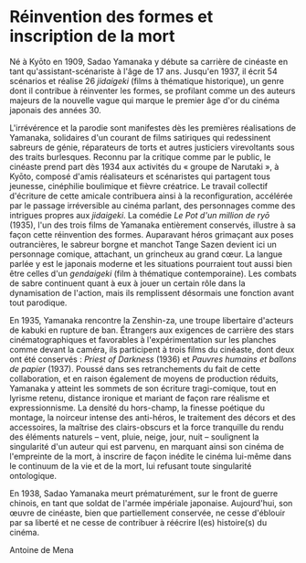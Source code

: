 # Réinvention des formes et inscription de la mort

Né à Kyōto en 1909, Sadao Yamanaka y débute sa carrière de cinéaste en tant qu'assistant-scénariste à l'âge de 17 ans. Jusqu'en 1937, il écrit 54 scénarios et réalise 26 _jidaigeki_ (films à thématique historique), un genre dont il contribue à réinventer les formes, se profilant comme un des auteurs majeurs de la nouvelle vague qui marque le premier âge d'or du cinéma japonais des années 30.

L'irrévérence et la parodie sont manifestes dès les premières réalisations de Yamanaka, solidaires d'un courant de films satiriques qui redessinent sabreurs de génie, réparateurs de torts et autres justiciers virevoltants sous des traits burlesques. Reconnu par la critique comme par le public, le cinéaste prend part dès 1934 aux activités du « groupe de Narutaki », à Kyōto, composé d'amis réalisateurs et scénaristes qui partagent tous jeunesse, cinéphilie boulimique et fièvre créatrice. Le travail collectif d'écriture de cette amicale contribuera ainsi à la reconfiguration, accélérée par le passage irréversible au cinéma parlant, des personnages comme des intrigues propres aux _jidaigeki_. La comédie _Le Pot d'un million de ryō_ (1935), l'un des trois films de Yamanaka entièrement conservés, illustre à sa façon cette réinvention des formes. Auparavant héros grimaçant aux poses outrancières, le sabreur borgne et manchot Tange Sazen devient ici un personnage comique, attachant, un grincheux au grand cœur. La langue parlée y est le japonais moderne et les situations pourraient tout aussi bien être celles d'un _gendaigeki_ (film à thématique contemporaine). Les combats de sabre continuent quant à eux à jouer un certain rôle dans la dynamisation de l'action, mais ils remplissent désormais une fonction avant tout parodique.

En 1935, Yamanaka rencontre la Zenshin-za, une troupe libertaire d'acteurs de kabuki en rupture de ban. Étrangers aux exigences de carrière des stars cinématographiques et favorables à l'expérimentation sur les planches comme devant la caméra, ils participent à trois films du cinéaste, dont deux ont été conservés : _Priest of Darkness_ (1936) et _Pauvres humains et ballons de papier_ (1937). Poussé dans ses retranchements du fait de cette collaboration, et en raison également de moyens de production réduits, Yamanaka y atteint les sommets de son écriture tragi-comique, tout en lyrisme retenu, distance ironique et mariant de façon rare réalisme et expressionnisme. La densité du hors-champ, la finesse poétique du montage, la noirceur intense des anti-héros, le traitement des décors et des accessoires, la maîtrise des clairs-obscurs et la force tranquille du rendu des éléments naturels – vent, pluie, neige, jour, nuit – soulignent la singularité d'un auteur qui est parvenu, en marquant ainsi son cinéma de l'empreinte de la mort, à inscrire de façon inédite le cinéma lui-même dans le continuum de la vie et de la mort, lui refusant toute singularité ontologique.

En 1938, Sadao Yamanaka meurt prématurément, sur le front de guerre chinois, en tant que soldat de l'armée impériale japonaise. Aujourd'hui, son œuvre de cinéaste, bien que partiellement conservée, ne cesse d'éblouir par sa liberté et ne cesse de contribuer à réécrire l(es) histoire(s) du cinéma.

<div class="author">Antoine de Mena</div>
